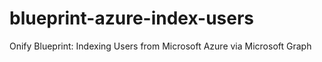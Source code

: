 # blueprint-azure-index-users
 Onify Blueprint: Indexing Users from Microsoft Azure via Microsoft Graph

